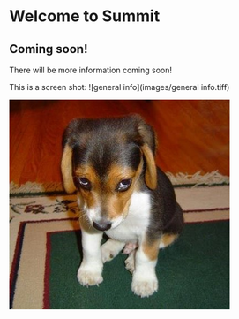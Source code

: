 # Welcome to Summit

## Coming soon!

There will be more information coming soon!

This is a screen shot:
![general info](images/general info.tiff)

![Another sad puppy](images/sadPuppy2.jpg)
